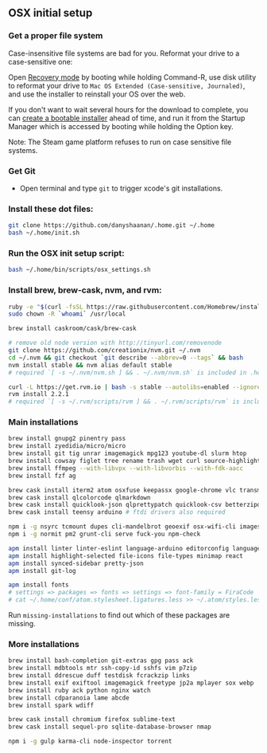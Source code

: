 ## OSX initial setup

### Get a proper file system

Case-insensitive file systems are bad for you.
Reformat your drive to a case-sensitive one:

Open [Recovery mode](https://support.apple.com/en-us/HT201314) by booting while holding Command-R,
use disk utility to reformat your drive to `Mac OS Extended (Case-sensitive, Journaled)`,
and use the installer to reinstall your OS over the web.

If you don't want to wait several hours for the download to complete,
you can [create a bootable installer](https://support.apple.com/en-us/ht201372) ahead of time,
and run it from the Startup Manager which is accessed by booting while holding the Option key.

Note: The Steam game platform refuses to run on case sensitive file systems.

### Get Git

* Open terminal and type `git` to trigger xcode's git installations.

### Install these dot files:

```bash
git clone https://github.com/danyshaanan/.home.git ~/.home
bash ~/.home/init.sh
```

### Run the OSX init setup script:

```bash
bash ~/.home/bin/scripts/osx_settings.sh
```

### Install brew, brew-cask, nvm, and rvm:

```bash
ruby -e "$(curl -fsSL https://raw.githubusercontent.com/Homebrew/install/master/install)"
sudo chown -R `whoami` /usr/local
```

```bash
brew install caskroom/cask/brew-cask
```

```bash
# remove old node version with http://tinyurl.com/removenode
git clone https://github.com/creationix/nvm.git ~/.nvm
cd ~/.nvm && git checkout `git describe --abbrev=0 --tags` && bash
nvm install stable && nvm alias default stable
# required `[ -s ~/.nvm/nvm.sh ] && . ~/.nvm/nvm.sh` is included in .home
```

```bash
curl -L https://get.rvm.io | bash -s stable --autolibs=enabled --ignore-dotfiles
rvm install 2.2.1
# required `[ -s ~/.rvm/scripts/rvm ] && . ~/.rvm/scripts/rvm` is included in .home
```

### Main installations

```bash
brew install gnupg2 pinentry pass
brew install zyedidia/micro/micro
brew install git tig unrar imagemagick mpg123 youtube-dl slurm htop
brew install cowsay figlet tree rename trash wget curl source-highlight
brew install ffmpeg --with-libvpx --with-libvorbis --with-fdk-aacc
brew install fzf ag
```

```bash
brew cask install iterm2 atom osxfuse keepassx google-chrome vlc transmission
brew cask install qlcolorcode qlmarkdown
brew cask install quicklook-json qlprettypatch quicklook-csv betterzipql
brew cask install teensy arduino # ftdi drivers also required
```

```bash
npm i -g nsyrc tcmount dupes cli-mandelbrot geoexif osx-wifi-cli imagesnapjs goatsay
npm i -g normit pm2 grunt-cli serve fuck-you npm-check
```

```bash
apm install linter linter-eslint language-arduino editorconfig language-x86asm
apm install highlight-selected file-icons file-types minimap react
apm install synced-sidebar pretty-json
apm install git-log

apm install fonts
# settings => packages => fonts => settings => font-family = FiraCode
# cat ~/.home/conf/atom.stylesheet.ligatures.less >> ~/.atom/styles.less
```

Run `missing-installations` to find out which of these packages are missing.

### More installations

```bash
brew install bash-completion git-extras gpg pass ack
brew install mdbtools mtr ssh-copy-id sshfs vim p7zip
brew install ddrescue duff testdisk fcrackzip links
brew install exif exiftool imagemagick freetype jp2a mplayer sox webp
brew install ruby ack python nginx watch
brew install cdparanoia lame abcde
brew install spark wdiff
```

```bash
brew cask install chromium firefox sublime-text
brew cask install sequel-pro sqlite-database-browser nmap
```

```bash
npm i -g gulp karma-cli node-inspector torrent
```
